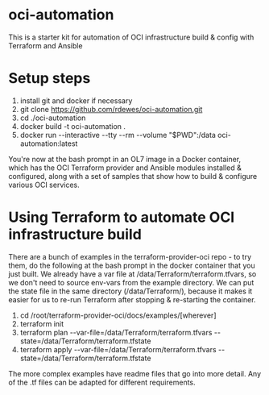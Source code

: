 # oci-automation
This is a starter kit for automation of OCI infrastructure build & config with Terraform and Ansible

# Setup steps
1. install git and docker if necessary
2. git clone https://github.com/rdewes/oci-automation.git
3. cd ./oci-automation
4. docker build -t oci-automation .
5. docker run --interactive --tty --rm --volume "$PWD":/data oci-automation:latest 

You're now at the bash prompt in an OL7 image in a Docker container, which has the OCI Terraform provider and Ansible modules installed & configured, along with a set of samples that show how to build & configure various OCI services.

# Using Terraform to automate OCI infrastructure build
There are a bunch of examples in the terraform-provider-oci repo - to try them, do the following at the bash prompt in the docker container that you just built. We already have a var file at /data/Terraform/terraform.tfvars, so we don't need to source env-vars from the example directory. We can put the state file in the same directory (/data/Terraform/), because it makes it easier for us to re-run Terraform after stopping & re-starting the container.

1. cd /root/terraform-provider-oci/docs/examples/[wherever]
2. terraform init
3. terraform plan --var-file=/data/Terraform/terraform.tfvars --state=/data/Terraform/terraform.tfstate
4. terraform apply --var-file=/data/Terraform/terraform.tfvars --state=/data/Terraform/terraform.tfstate
  
The more complex examples have readme files that go into more detail. Any of the .tf files can be adapted for different requirements.
